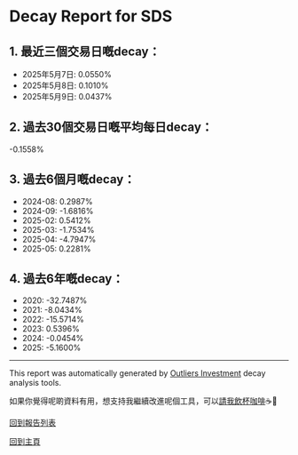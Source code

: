 # Decay Report for SDS

## 1. 最近三個交易日嘅decay：

- 2025年5月7日: 0.0550%
- 2025年5月8日: 0.1010%
- 2025年5月9日: 0.0437%

## 2. 過去30個交易日嘅平均每日decay：
-0.1558%

## 3. 過去6個月嘅decay：

- 2024-08: 0.2987%
- 2024-09: -1.6816%
- 2025-02: 0.5412%
- 2025-03: -1.7534%
- 2025-04: -4.7947%
- 2025-05: 0.2281%

## 4. 過去6年嘅decay：

- 2020: -32.7487%
- 2021: -8.0434%
- 2022: -15.5714%
- 2023: 0.5396%
- 2024: -0.0454%
- 2025: -5.1600%

***
This report was automatically generated by [Outliers Investment](https://outliersecon.github.io/Outliers-Investment/) decay analysis tools.

如果你覺得呢啲資料有用，想支持我繼續改進呢個工具，可以[請我飲杯咖啡](https://buymeacoffee.com/outliersecon)☕🙏

[回到報告列表](https://outliersecon.github.io/Outliers-Investment/reports/reports_public)

[回到主頁](https://outliersecon.github.io/Outliers-Investment/)